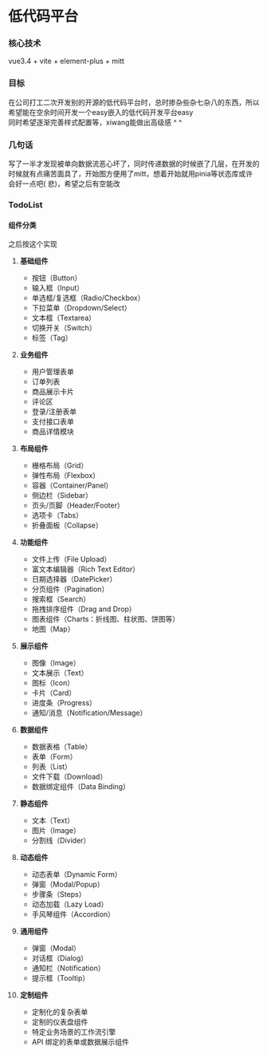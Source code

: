 # 低代码平台

### 核心技术

vue3.4 + vite + element-plus + mitt

### 目标

在公司打工二次开发别的开源的低代码平台时，总时掺杂些杂七杂八的东西，所以希望能在空余时间开发一个easy嵌入的低代码开发平台easy<br/>
同时希望逐渐完善样式配置等，xiwang能做出高级感 ^ ^

### 几句话

写了一半才发现被单向数据流恶心坏了，同时传递数据的时候嵌了几层，在开发的时候就有点痛苦面具了，开始图方便用了mitt，想着开始就用pinia等状态库或许会好一点吧(
悲)，希望之后有空能改

### TodoList

#### 组件分类

之后按这个实现

1. **基础组件**
    - 按钮（Button）
    - 输入框（Input）
    - 单选框/复选框（Radio/Checkbox）
    - 下拉菜单（Dropdown/Select）
    - 文本框（Textarea）
    - 切换开关（Switch）
    - 标签（Tag）

2. **业务组件**
    - 用户管理表单
    - 订单列表
    - 商品展示卡片
    - 评论区
    - 登录/注册表单
    - 支付接口表单
    - 商品详情模块

3. **布局组件**
    - 栅格布局（Grid）
    - 弹性布局（Flexbox）
    - 容器（Container/Panel）
    - 侧边栏（Sidebar）
    - 页头/页脚（Header/Footer）
    - 选项卡（Tabs）
    - 折叠面板（Collapse）

4. **功能组件**
    - 文件上传（File Upload）
    - 富文本编辑器（Rich Text Editor）
    - 日期选择器（DatePicker）
    - 分页组件（Pagination）
    - 搜索框（Search）
    - 拖拽排序组件（Drag and Drop）
    - 图表组件（Charts：折线图、柱状图、饼图等）
    - 地图（Map）

5. **展示组件**
    - 图像（Image）
    - 文本展示（Text）
    - 图标（Icon）
    - 卡片（Card）
    - 进度条（Progress）
    - 通知/消息（Notification/Message）

6. **数据组件**
    - 数据表格（Table）
    - 表单（Form）
    - 列表（List）
    - 文件下载（Download）
    - 数据绑定组件（Data Binding）

7. **静态组件**
    - 文本（Text）
    - 图片（Image）
    - 分割线（Divider）

8. **动态组件**
    - 动态表单（Dynamic Form）
    - 弹窗（Modal/Popup）
    - 步骤条（Steps）
    - 动态加载（Lazy Load）
    - 手风琴组件（Accordion）

9. **通用组件**
    - 弹窗（Modal）
    - 对话框（Dialog）
    - 通知栏（Notification）
    - 提示框（Tooltip）

10. **定制组件**
    - 定制化的复杂表单
    - 定制的仪表盘组件
    - 特定业务场景的工作流引擎
    - API 绑定的表单或数据展示组件
   